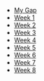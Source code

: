 <ul>
  <li><a href="/design-artifacts-course/gap/">My Gap</a></li>
  <li><a href="/design-artifacts-course/week/1/">Week 1</a></li>
  <li><a href="/design-artifacts-course/week/2/">Week 2</a></li>
  <li><a href="/design-artifacts-course/week/3/">Week 3</a></li>
  <li><a href="/design-artifacts-course/week/4/">Week 4</a></li>
  <li><a href="/design-artifacts-course/week/5/">Week 5</a></li>
  <li><a href="/design-artifacts-course/week/6/">Week 6</a></li>
  <li><a href="/design-artifacts-course/week/7/">Week 7</a></li>
  <li><a href="/design-artifacts-course/week/8/">Week 8</a></li>
</ul>